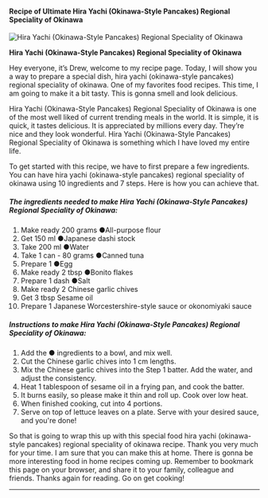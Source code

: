             

#### Recipe of Ultimate Hira Yachi (Okinawa-Style Pancakes) Regional Speciality of Okinawa

![Hira Yachi (Okinawa-Style Pancakes) Regional Speciality of Okinawa](https://img-global.cpcdn.com/recipes/6355661391659008/751x532cq70/hira-yachi-okinawa-style-pancakes-regional-speciality-of-okinawa-recipe-main-photo.jpg)

**Hira Yachi (Okinawa-Style Pancakes) Regional Speciality of Okinawa**

Hey everyone, it’s Drew, welcome to my recipe page. Today, I will show you a way to prepare a special dish, hira yachi (okinawa-style pancakes) regional speciality of okinawa. One of my favorites food recipes. This time, I am going to make it a bit tasty. This is gonna smell and look delicious.

Hira Yachi (Okinawa-Style Pancakes) Regional Speciality of Okinawa is one of the most well liked of current trending meals in the world. It is simple, it is quick, it tastes delicious. It is appreciated by millions every day. They’re nice and they look wonderful. Hira Yachi (Okinawa-Style Pancakes) Regional Speciality of Okinawa is something which I have loved my entire life.

To get started with this recipe, we have to first prepare a few ingredients. You can have hira yachi (okinawa-style pancakes) regional speciality of okinawa using 10 ingredients and 7 steps. Here is how you can achieve that.

##### The ingredients needed to make Hira Yachi (Okinawa-Style Pancakes) Regional Speciality of Okinawa:

1.  Make ready 200 grams ●All-purpose flour
2.  Get 150 ml ●Japanese dashi stock
3.  Take 200 ml ●Water
4.  Take 1 can - 80 grams ●Canned tuna
5.  Prepare 1 ●Egg
6.  Make ready 2 tbsp ●Bonito flakes
7.  Prepare 1 dash ●Salt
8.  Make ready 2 Chinese garlic chives
9.  Get 3 tbsp Sesame oil
10.  Prepare 1 Japanese Worcestershire-style sauce or okonomiyaki sauce

##### Instructions to make Hira Yachi (Okinawa-Style Pancakes) Regional Speciality of Okinawa:

1.  Add the ● ingredients to a bowl, and mix well.
2.  Cut the Chinese garlic chives into 1 cm lengths.
3.  Mix the Chinese garlic chives into the Step 1 batter. Add the water, and adjust the consistency.
4.  Heat 1 tablespoon of sesame oil in a frying pan, and cook the batter.
5.  It burns easily, so please make it thin and roll up. Cook over low heat.
6.  When finished cooking, cut into 4 portions.
7.  Serve on top of lettuce leaves on a plate. Serve with your desired sauce, and you're done!

So that is going to wrap this up with this special food hira yachi (okinawa-style pancakes) regional speciality of okinawa recipe. Thank you very much for your time. I am sure that you can make this at home. There is gonna be more interesting food in home recipes coming up. Remember to bookmark this page on your browser, and share it to your family, colleague and friends. Thanks again for reading. Go on get cooking!

* * *